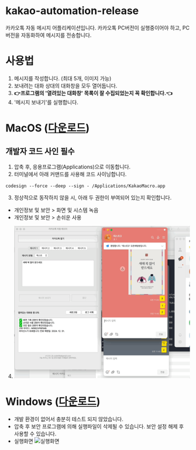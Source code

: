 # kakao-automation-release
카카오톡 자동 메시지 어플리케이션입니다.
카카오톡 PC버전이 실행중이어야 하고, PC버전을 자동화하여 메시지를 전송합니다. 

# 사용법
1. 메시지를 작성합니다. (최대 5개, 이미지 가능)
2. 보내려는 대화 상대의 대화창을 모두 열어둡니다.
3. **👉프로그램의 '열려있는 대화창' 목록이 잘 수집되었는지 꼭 확인합니다.👈**
4. '메시지 보내기'를 실행합니다.

# MacOS ([다운로드](https://github.com/jjhok/kakao-automation-release/tree/main/macos))
## 개발자 코드 사인 필수 
1. 압축 후, 응용프로그램(Applications)으로 이동합니다.
2. 터미널에서 아래 커맨드를 사용해 코드 사이닝합니다.
```
codesign --force --deep --sign - /Applications/KakaoMacro.app
```
3. 정상적으로 동작하지 않을 시, 아래 두 권한이 부여되어 있는지 확인합니다.
  - 개인정보 및 보안 > 화면 및 시스템 녹음
  - 개인정보 및 보안 > 손쉬운 사용
4. ![실행화면](https://github.com/jjhok/kakao-automation-release/blob/main/macos/kakao_screenshot_macos.gif?raw=true)

# Windows ([다운로드](https://github.com/jjhok/kakao-automation-release/tree/main/windows))
- 개발 환경이 없어서 충분히 테스트 되지 않았습니다. 
- 압축 후 보안 프로그램에 의해 실행파일이 삭제될 수 있습니다. 보안 설정 해제 후 사용할 수 있습니다.
- 실행화면
![실행화면](https://github.com/jjhok/kakao-automation-release/blob/main/windows/kakaoMacro_windows.gif?raw=true)
